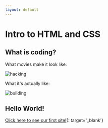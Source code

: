 ```yaml
---
layout: default
---
```


# Intro to HTML and CSS

## What is coding?

What movies make it look like:

![hacking](https://media0.giphy.com/media/rMS1sUPhv95f2/giphy.gif?cid=ecf05e47dxoi8e8l72so14r8o0vbenovv1zsakqgldk92onw&rid=giphy.gif)

What it's actually like:

![building](https://media3.giphy.com/media/XHkZ2AZhKHK9SEt5no/giphy.gif?cid=ecf05e47bfcadb9fa99eb9c39a34690b317dd5a858df840d&rid=giphy.gif)

## Hello World!

[Click here to see our first site!](https://codepen.io/jorymullet/pen/VwmLZeB){: target='_blank'}

